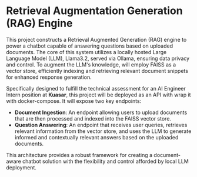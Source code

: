 # **Retrieval Augmentation Generation (RAG) Engine**

This project constructs a Retrieval Augmented Generation (RAG) engine to power a chatbot capable of answering questions based on uploaded documents. The core of this system utilizes a locally hosted Large Language Model (LLM), Llama3.2, served via Ollama, ensuring data privacy and control. To augment the LLM's knowledge, will employ FAISS as a vector store, efficiently indexing and retrieving relevant document snippets for enhanced response generation.

Specifically designed to fulfill the technical assessment for an AI Engineer Intern position at **Kuasar**, this project will be deployed as an API with wrap it with docker-compose. It will expose two key endpoints:

* **Document Ingestion**: An endpoint allowing users to upload documents that are then processed and indexed into the FAISS vector store.
* **Question Answering**: An endpoint that receives user queries, retrieves relevant information from the vector store, and uses the LLM to generate informed and contextually relevant answers based on the uploaded documents.

This architecture provides a robust framework for creating a document-aware chatbot solution with the flexibility and control afforded by local LLM deployment.

